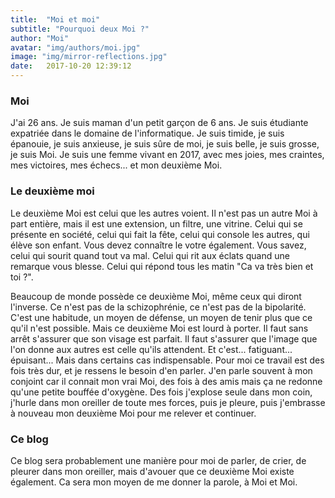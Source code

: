 ```yaml
---
title:  "Moi et moi"
subtitle: "Pourquoi deux Moi ?"
author: "Moi"
avatar: "img/authors/moi.jpg"
image: "img/mirror-reflections.jpg"
date:   2017-10-20 12:39:12
---
```


### Moi
J'ai 26 ans.
Je suis maman d'un petit garçon de 6 ans.
Je suis étudiante expatriée dans le domaine de l'informatique.
Je suis timide, je suis épanouie, je suis anxieuse, je suis sûre de moi, je suis belle, je suis grosse, je suis Moi.
Je suis une femme vivant en 2017, avec mes joies, mes craintes, mes victoires, mes échecs... et mon deuxième Moi.

### Le deuxième moi
Le deuxième Moi est celui que les autres voient. 
Il n'est pas un autre Moi à part entière, mais il est une extension, un filtre, une vitrine.
Celui qui se présente en société, celui qui fait la fête, celui qui console les autres, qui élève son enfant.
Vous devez connaître le votre également. 
Vous savez, celui qui sourit quand tout va mal. 
Celui qui rit aux éclats quand une remarque vous blesse.
Celui qui répond tous les matin "Ca va très bien et toi ?".

Beaucoup de monde possède ce deuxième Moi, même ceux qui diront l'inverse.
Ce n'est pas de la schizophrénie, ce n'est pas de la bipolarité.
C'est une habitude, un moyen de défense, un moyen de tenir plus que ce qu'il n'est possible.
Mais ce deuxième Moi est lourd à porter.
Il faut sans arrêt s'assurer que son visage est parfait.
Il faut s'assurer que l'image que l'on donne aux autres est celle qu'ils attendent.
Et c'est... fatiguant... épuisant... Mais dans certains cas indispensable.
Pour moi ce travail est des fois très dur, et je ressens le besoin d'en parler.
J'en parle souvent à mon conjoint car il connait mon vrai Moi, des fois à des amis mais ça ne redonne qu'une petite bouffée d'oxygène.
Des fois j'explose seule dans mon coin, j'hurle dans mon oreiller de toute mes forces, puis je pleure, puis j'embrasse à nouveau mon deuxième Moi pour me relever et continuer.

### Ce blog
Ce blog sera probablement une manière pour moi de parler, de crier, de pleurer dans mon oreiller, mais d'avouer que ce deuxième Moi existe également.
Ca sera mon moyen de me donner la parole, à Moi et Moi.
